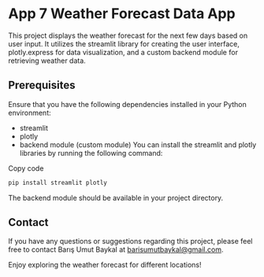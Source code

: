 # App 7 Weather Forecast Data App
This project displays the weather forecast for the next few days based on user input. It utilizes the streamlit library for creating the user interface, plotly.express for data visualization, and a custom backend module for retrieving weather data.

## Prerequisites
Ensure that you have the following dependencies installed in your Python environment:

- streamlit
- plotly
- backend module (custom module)
You can install the streamlit and plotly libraries by running the following command:

Copy code
```bash
pip install streamlit plotly
```


The backend module should be available in your project directory.

## Contact
If you have any questions or suggestions regarding this project, please feel free to contact Barış Umut Baykal at barisumutbaykal@gmail.com.

Enjoy exploring the weather forecast for different locations!
